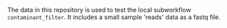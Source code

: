 The data in this repository is used to test the local subworkflow `contaminant_filter`. It includes a small sample 'reads' data as a fastq file. 
